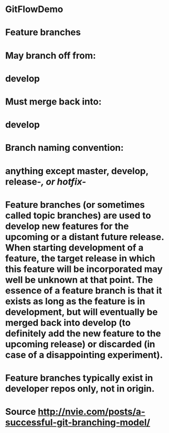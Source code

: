 # GitFlowDemo
# Feature branches 


# May branch off from:
# develop
# Must merge back into:
# develop
# Branch naming convention:
# anything except master, develop, release-*, or hotfix-*
# Feature branches (or sometimes called topic branches) are used to develop new features for the upcoming or a distant future release. When starting development of a feature, the target release in which this feature will be incorporated may well be unknown at that point. The essence of a feature branch is that it exists as long as the feature is in development, but will eventually be merged back into develop (to definitely add the new feature to the upcoming release) or discarded (in case of a disappointing experiment).

# Feature branches typically exist in developer repos only, not in origin.
# Source http://nvie.com/posts/a-successful-git-branching-model/


